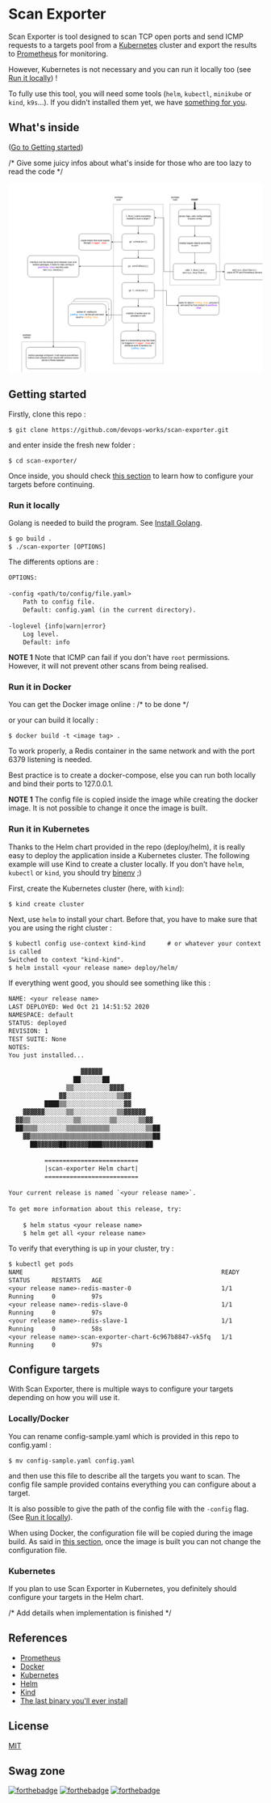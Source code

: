 # Scan Exporter

Scan Exporter is tool designed to scan TCP open ports and send ICMP requests to a targets pool from a [Kubernetes](https://kubernetes.io) cluster and export the results to [Prometheus](https://prometheus.io/) for monitoring.

However, Kubernetes is not necessary and you can run it locally too (see [Run it locally](#run-it-locally)) !

To fully use this tool, you will need some tools (`helm`, `kubectl`, `minikube` or `kind`, `k9s`...). If you didn't installed them yet, we have [something for you](https://github.com/devops-works/binenv).

## What's inside

([Go to Getting started](#getting-started))

/* Give some juicy infos about what's inside for those who are too lazy to read the code */

![internals](docs/internals_v2.jpg)

## Getting started

Firstly, clone this repo :
```
$ git clone https://github.com/devops-works/scan-exporter.git
```
and enter inside the fresh new folder :
```
$ cd scan-exporter/
```

Once inside, you should check [this section](#configure-targets) to learn how to configure your targets before continuing.

### Run it locally

Golang is needed to build the program. See [Install Golang](https://golang.org/doc/install).

```
$ go build .
$ ./scan-exporter [OPTIONS]
```

The differents options are :
```
OPTIONS:

-config <path/to/config/file.yaml>
    Path to config file.
    Default: config.yaml (in the current directory).

-loglevel {info|warn|error}
    Log level.
    Default: info
```

**NOTE 1** Note that ICMP can fail if you don't have `root` permissions. However, it will not prevent other scans from being realised.

### Run it in Docker

You can get the Docker image online : /* to be done */

or your can build it locally :
```
$ docker build -t <image tag> .
```

To work properly, a Redis container in the same network and with the port 6379 listening is needed.

Best practice is to create a docker-compose, else you can run both locally and bind their ports to 127.0.0.1.

**NOTE 1** The config file is copied inside the image while creating the docker image. It is not possible to change it once the image is built.

### Run it in Kubernetes

Thanks to the Helm chart provided in the repo (deploy/helm), it is really easy to deploy the application inside a Kubernetes cluster. The following example will use Kind to create a cluster locally. If you don't have `helm`, `kubectl` or `kind`, you should try [binenv](https://github.com/devops-works/binenv) ;)

First, create the Kubernetes cluster (here, with `kind`):
```
$ kind create cluster
```
Next, use `helm` to install your chart. Before that, you have to make sure that you are using the right cluster :
```
$ kubectl config use-context kind-kind      # or whatever your context is called
Switched to context "kind-kind".
$ helm install <your release name> deploy/helm/
```
If everything went good, you should see something like this :
```
NAME: <your release name>
LAST DEPLOYED: Wed Oct 21 14:51:52 2020
NAMESPACE: default
STATUS: deployed
REVISION: 1
TEST SUITE: None
NOTES:
You just installed...

                    ▓▓▓▓▓▓
                  ██░░░░░░██
                ▒▒░░░░░░░░░░▓▓▓▓
              ▓▓░░░░░░░░░░░░░░▒▒▓▓
          ████▒▒░░░░░░░░░░░░░░░░▓▓
    ▓▓▓▓▓▓░░░░░░▒▒░░░░░░░░░░░░▒▒▓▓▓▓▓▓
  ▓▓▒▒░░░░░░░░░░░░▒▒░░░░░░░░▒▒░░░░░░▒▒▓▓
  ██▒▒▒▒░░░░░░░░▒▒▒▒▒▒▒▒▒▒▒▒░░░░░░░░░░▒▒██
    ▓▓▒▒▒▒▒▒▒▒▒▒▒▒▒▒▒▒▒▒▒▒▒▒▒▒▒▒▒▒▒▒▒▒▒▒██
      ██▓▓▓▓▓▓██▓▓▓▓▓▓████▓▓▓▓▓▓▓▓▓▓▓▓██

          ==========================
          |scan-exporter Helm chart|
          ==========================

Your current release is named `<your release name>`.

To get more information about this release, try:

    $ helm status <your release name>
    $ helm get all <your release name>
```
To verify that everything is up in your cluster, try :
```
$ kubectl get pods
NAME                                                       READY   STATUS      RESTARTS   AGE
<your release name>-redis-master-0                         1/1     Running     0          97s
<your release name>-redis-slave-0                          1/1     Running     0          97s
<your release name>-redis-slave-1                          1/1     Running     0          58s
<your release name>-scan-exporter-chart-6c967b8847-vk5fq   1/1     Running     0          97s
```

## Configure targets

With Scan Exporter, there is multiple ways to configure your targets depending on how you will use it.

### Locally/Docker

You can rename config-sample.yaml which is provided in this repo to config.yaml :
```
$ mv config-sample.yaml config.yaml
```
and then use this file to describe all the targets you want to scan. The config file sample provided contains everything you can configure about a target.

It is also possible to give the path of the config file with the `-config` flag. (See [Run it locally](#run-it-locally)).

When using Docker, the configuration file will be copied during the image build. As said in [this section](#run-it-in-docker), once the image is built you can not change the configuration file.

### Kubernetes

If you plan to use Scan Exporter in Kubernetes, you definitely should configure your targets in the Helm chart.

/* Add details when implementation is finished */

## References
* [Prometheus](https://prometheus.io/)
* [Docker](https://docs.docker.com/)
* [Kubernetes](https://kubernetes.io)
* [Helm](https://helm.sh)
* [Kind](https://kind.sigs.k8s.io/)
* [The last binary you'll ever install](https://github.com/devops-works/binenv)

## License

[MIT](https://choosealicense.com/licenses/mit/)

## Swag zone

[![forthebadge](https://forthebadge.com/images/badges/made-with-go.svg)](https://forthebadge.com)
[![forthebadge](https://forthebadge.com/images/badges/built-with-love.svg)](https://forthebadge.com)
[![forthebadge](https://forthebadge.com/images/badges/open-source.svg)](https://forthebadge.com)